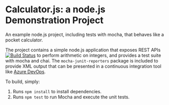 Calculator.js: a node.js Demonstration Project
==============================================
An example node.js project, including tests with mocha, that behaves like
a pocket calculator.

The project contains a simple node.js application that exposes REST APIs
[![Build Status](https://dev.azure.com/stoyangeorgiev/Integrating%20External%20Source%20Control%20with%20Azure%20Pipelines/_apis/build/status/stoyos23.calculator?branchName=master)](https://dev.azure.com/stoyangeorgiev/Integrating%20External%20Source%20Control%20with%20Azure%20Pipelines/_build/latest?definitionId=7&branchName=master)
to perform arithmetic on integers, and provides a test suite with mocha
and chai.  The `mocha-junit-reporters` package is included to provide XML
output that can be presented in a continuous integration tool like
[Azure DevOps](https://azure.com/devops).

To build, simply:

1. Runs `npm install` to install dependencies.
2. Runs `npm test` to run Mocha and execute the unit tests.

